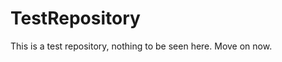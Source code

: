 TestRepository
==============

This is a test repository, nothing to be seen here. Move on now.  
 
 
  
  
   
     
           
           
        
         
           
          
     
    
       
   
     
   
  
  
 
 
